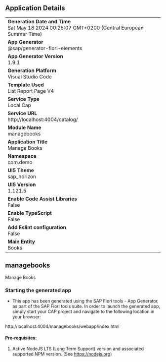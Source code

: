 ## Application Details
|               |
| ------------- |
|**Generation Date and Time**<br>Sat May 18 2024 00:25:07 GMT+0200 (Central European Summer Time)|
|**App Generator**<br>@sap/generator-fiori-elements|
|**App Generator Version**<br>1.9.1|
|**Generation Platform**<br>Visual Studio Code|
|**Template Used**<br>List Report Page V4|
|**Service Type**<br>Local Cap|
|**Service URL**<br>http://localhost:4004/catalog/
|**Module Name**<br>managebooks|
|**Application Title**<br>Manage Books|
|**Namespace**<br>com.demo|
|**UI5 Theme**<br>sap_horizon|
|**UI5 Version**<br>1.121.5|
|**Enable Code Assist Libraries**<br>False|
|**Enable TypeScript**<br>False|
|**Add Eslint configuration**<br>False|
|**Main Entity**<br>Books|

## managebooks

Manage Books

### Starting the generated app

-   This app has been generated using the SAP Fiori tools - App Generator, as part of the SAP Fiori tools suite.  In order to launch the generated app, simply start your CAP project and navigate to the following location in your browser:

http://localhost:4004/managebooks/webapp/index.html

#### Pre-requisites:

1. Active NodeJS LTS (Long Term Support) version and associated supported NPM version.  (See https://nodejs.org)


